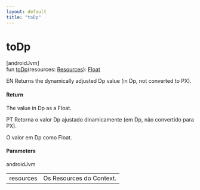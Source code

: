 ```yaml
---
layout: default
title: "toDp"
---
```


# toDp

[androidJvm]\
fun [toDp](to-dp.md)(resources: [Resources](https://developer.android.com/reference/kotlin/android/content/res/Resources.html)): [Float](https://kotlinlang.org/api/core/kotlin-stdlib/kotlin/-float/index.html)

EN Returns the dynamically adjusted Dp value (in Dp, not converted to PX).

#### Return

The value in Dp as a Float.

PT Retorna o valor Dp ajustado dinamicamente (em Dp, não convertido para PX).

O valor em Dp como Float.

#### Parameters

androidJvm

| | |
|---|---|
| resources | Os Resources do Context. |